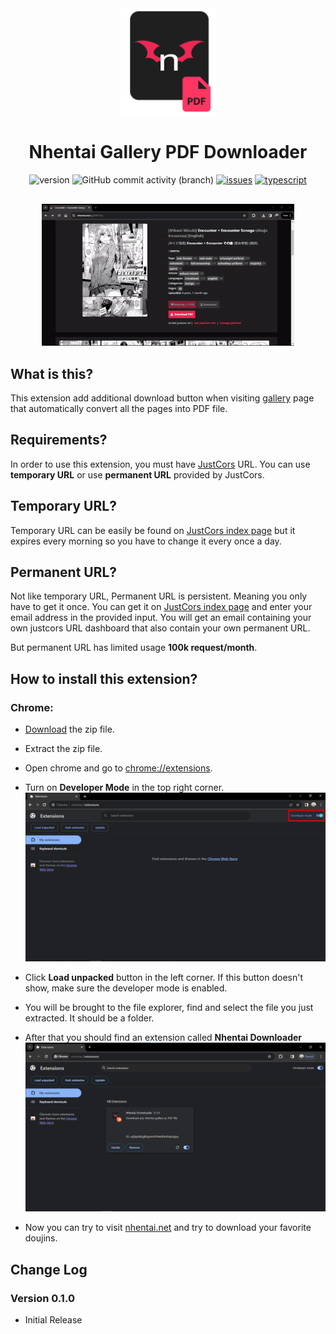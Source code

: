 <div align="center">
    <img src="assets/logo.png" width="30%" />
    <h1>Nhentai Gallery PDF Downloader</h1>

![version](https://img.shields.io/github/package-json/v/mangadi3859/nhentai-downloader?filename=package.json&style=flat-square&logo=json&logoColor=blue)
![GitHub commit activity (branch)](https://img.shields.io/github/commit-activity/w/mangadi3859/nhentai-downloader/main?logo=github&color=yellow)
[![issues](https://img.shields.io/github/issues/mangadi3859/nhentai-downloader?color=yellow&logo=github&logoColor=yellow&style=flat-square)](https://github.com/mangadi3859/doujin2/issues)
[![typescript](https://img.shields.io/github/package-json/dependency-version/mangadi3859/nhentai-downloader/dev/typescript?logo=typescript&style=flat-square)](https://www.npmjs.com/package/typescript)

<img src="assets/preview.gif" style="width: 80%; height: auto; margin-top: 1rem;" />
</div>

## What is this?

This extension add additional download button when visiting [gallery](https://nhentai.net/g/) page that automatically convert all the pages into PDF file.

## Requirements?

In order to use this extension, you must have [JustCors](https://justcors.com) URL. You can use **temporary URL** or use **permanent URL** provided by JustCors.

## Temporary URL?

Temporary URL can be easily be found on [JustCors index page](https://justcors.com) but it expires every morning so you have to change it every once a day.

## Permanent URL?

Not like temporary URL, Permanent URL is persistent. Meaning you only have to get it once. You can get it on [JustCors index page](https://justcors.com) and enter your email address in the provided input. You will get an email containing your own justcors URL dashboard that also contain your own permanent URL.

But permanent URL has limited usage **100k request/month**.

## How to install this extension?

### Chrome:

-   [Download](https://github.com/mangadi3859/nhentai-downloader/archive/refs/heads/main.zip) the zip file.

-   Extract the zip file.

-   Open chrome and go to [chrome://extensions](chrome://extensions).

-   Turn on **Developer Mode** in the top right corner.
    ![part-3](./assets/part-3.png)

-   Click **Load unpacked** button in the left corner. If this button doesn't show, make sure the developer mode is enabled.

-   You will be brought to the file explorer, find and select the file you just extracted. It should be a folder.

-   After that you should find an extension called **Nhentai Downloader**
    ![part-6](./assets/part-6.png)

-   Now you can try to visit [nhentai.net](https://nhentai.net) and try to download your favorite doujins.

## Change Log

### Version 0.1.0

-   Initial Release
